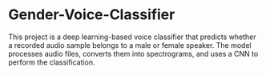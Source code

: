 # Gender-Voice-Classifier
This project is a deep learning-based voice classifier that predicts whether a recorded audio sample belongs to a male or female speaker. The model processes audio files, converts them into spectrograms, and uses a CNN to perform the classification.
